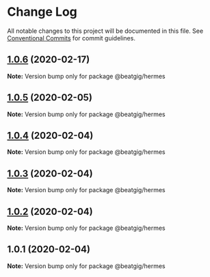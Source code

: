 # Change Log

All notable changes to this project will be documented in this file.
See [Conventional Commits](https://conventionalcommits.org) for commit guidelines.

## [1.0.6](https://github.com/beatgig/midi/tree/master/packages/hermes/compare/@beatgig/hermes@1.0.5...@beatgig/hermes@1.0.6) (2020-02-17)

**Note:** Version bump only for package @beatgig/hermes





## [1.0.5](https://github.com/beatgig/midi/tree/master/packages/hermes/compare/@beatgig/hermes@1.0.4...@beatgig/hermes@1.0.5) (2020-02-05)

**Note:** Version bump only for package @beatgig/hermes





## [1.0.4](https://github.com/beatgig/midi/tree/master/packages/hermes/compare/@beatgig/hermes@1.0.3...@beatgig/hermes@1.0.4) (2020-02-04)

**Note:** Version bump only for package @beatgig/hermes





## [1.0.3](https://github.com/beatgig/midi/tree/master/packages/hermes/compare/@beatgig/hermes@1.0.2...@beatgig/hermes@1.0.3) (2020-02-04)

**Note:** Version bump only for package @beatgig/hermes





## [1.0.2](https://beatgig.com/midi/hermes/compare/@beatgig/hermes@1.0.1...@beatgig/hermes@1.0.2) (2020-02-04)

**Note:** Version bump only for package @beatgig/hermes





## 1.0.1 (2020-02-04)

**Note:** Version bump only for package @beatgig/hermes
